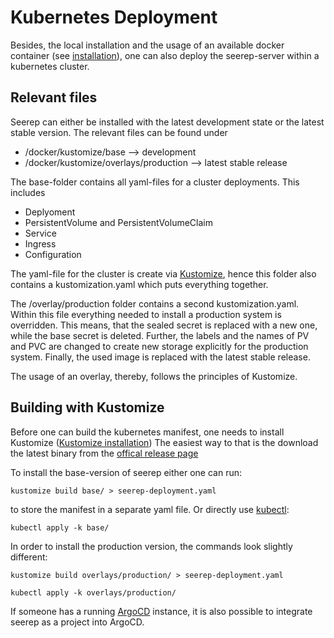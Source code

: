 # Kubernetes Deployment

Besides, the local installation and the usage of an available docker container (see [installation](installation.md)),
one can also deploy the seerep-server within a kubernetes cluster.

## Relevant files

Seerep can either be installed with the latest development state or the latest stable version. The relevant files can
be found under

* /docker/kustomize/base --> development
* /docker/kustomize/overlays/production --> latest stable release

The base-folder contains all yaml-files for a cluster deployments. This includes

* Deplyoment
* PersistentVolume and PersistentVolumeClaim
* Service
* Ingress
* Configuration

The yaml-file for the cluster is create via [Kustomize](https://kubectl.docs.kubernetes.io/references/kustomize/), hence
this folder also contains a kustomization.yaml which puts everything together.

The /overlay/production folder contains a second kustomization.yaml. Within this file everything needed to install a
production system is overridden. This means, that the sealed secret is replaced with a new one, while the base secret
is deleted. Further, the labels and the names of PV and PVC are changed to create new storage explicitly for the
production system. Finally, the used image is replaced with the latest stable release.

The usage of an overlay, thereby, follows the principles of Kustomize.

## Building with Kustomize

Before one can build the kubernetes manifest, one needs to install Kustomize ([Kustomize installation](https://kubectl.docs.kubernetes.io/installation/kustomize/))
The easiest way to that is the download the latest binary from the [offical release page](https://github.com/kubernetes-sigs/kustomize/releases)

To install the base-version of seerep either one can run:

```
kustomize build base/ > seerep-deployment.yaml
```

to store the manifest in a separate yaml file. Or directly use [kubectl](https://kubernetes.io/docs/reference/kubectl/):

```
kubectl apply -k base/
```

In order to install the production version, the commands look slightly different:

```
kustomize build overlays/production/ > seerep-deployment.yaml
```

```
kubectl apply -k overlays/production/
```

If someone has a running [ArgoCD](https://argo-cd.readthedocs.io/en/stable/) instance, it is also
possible to integrate seerep as a project into ArgoCD.
